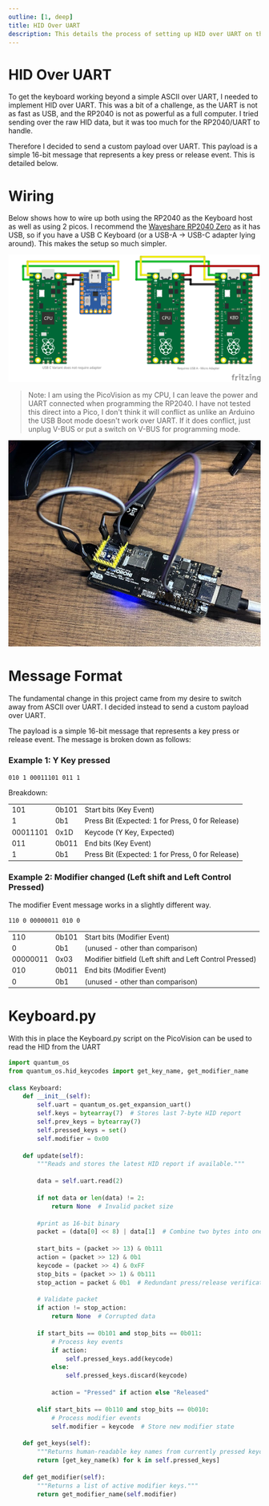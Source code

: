 ```yaml
---
outline: [1, deep]
title: HID Over UART
description: This details the process of setting up HID over UART on the Raspberry Pi Pico.
---
```


<PageTitle />

# HID Over UART

To get the keyboard working beyond a simple ASCII over UART, I needed to implement HID over UART. This was a bit of a challenge, as the UART is not as fast as USB, and the RP2040 is not as powerful as a full computer. I tried sending over the raw HID data, but it was too much for the RP2040/UART to handle.

Therefore I decided to send a custom payload over UART. This payload is a simple 16-bit message that represents a key press or release event. This is detailed below.

# Wiring

Below shows how to wire up both using the RP2040 as the Keyboard host as well as using 2 picos. I recommend the [Waveshare RP2040 Zero](https://www.waveshare.com/rp2040-zero.htm) as it has USB, so if you have a USB C Keyboard (or a USB-A -> USB-C adapter lying around). This makes the setup so much simpler.  

![wiring diagram](https://github.com/Quantum-264/hid-over-uart-keyboard/blob/main/usb-keyboard_bb.png?raw=true)

> Note: I am using the PicoVision as my CPU, I can leave the power and UART connected when programming the RP2040. I have not tested this direct into a Pico, I don't think it will conflict as unlike an Arduino the USB Boot mode doesn't work over UART. If it does conflict, just unplug V-BUS or put a switch on V-BUS for programming mode. 

![pico-vision wiring](../../blog/2025/03/14.png)

# Message Format

The fundamental change in this project came from my desire to switch away from ASCII over UART. I decided instead to send a custom payload over UART.

The payload is a simple 16-bit message that represents a key press or release event. The message is broken down as follows:

### Example 1: Y Key pressed

```
010 1 00011101 011 1
```

Breakdown:

||||
|-|:-|:-|
| 101          |   0b101   |	Start bits (Key Event)                                | 
| 1            |   0b1     |	Press Bit (Expected: 1 for Press, 0 for Release)      |
| 00011101     |   0x1D    |	Keycode (Y Key, Expected)                             | 
| 011          |   0b011   |	End bits (Key Event)                                  |
| 1            |   0b1     |	Press Bit (Expected: 1 for Press, 0 for Release)      |

### Example 2: Modifier changed (Left shift and Left Control Pressed)

The modifier Event message works in a slightly different way.

```
110 0 00000011 010 0
```

||||
|-|:-|:-|
| 110          |   0b101   |	Start bits (Modifier Event)                             | 
| 0            |   0b1     |	(unused - other than comparison)                        |
| 00000011     |   0x03    |	Modifier bitfield (Left shift and Left Control Pressed) | 
| 010          |   0b011   |	End bits (Modifier Event)                               |
| 0            |   0b1     |	(unused - other than comparison)                        |


# Keyboard.py

With this in place the Keyboard.py script on the PicoVision can be used to read the HID from the UART 

```python
import quantum_os
from quantum_os.hid_keycodes import get_key_name, get_modifier_name

class Keyboard:
    def __init__(self):
        self.uart = quantum_os.get_expansion_uart()
        self.keys = bytearray(7)  # Stores last 7-byte HID report
        self.prev_keys = bytearray(7)
        self.pressed_keys = set()
        self.modifier = 0x00

    def update(self):
        """Reads and stores the latest HID report if available."""

        data = self.uart.read(2)

        if not data or len(data) != 2:
            return None  # Invalid packet size
        
        #print as 16-bit binary
        packet = (data[0] << 8) | data[1]  # Combine two bytes into one 16-bit value

        start_bits = (packet >> 13) & 0b111
        action = (packet >> 12) & 0b1
        keycode = (packet >> 4) & 0xFF
        stop_bits = (packet >> 1) & 0b111
        stop_action = packet & 0b1  # Redundant press/release verification

        # Validate packet
        if action != stop_action:
            return None  # Corrupted data

        if start_bits == 0b101 and stop_bits == 0b011:
            # Process key events
            if action:
                self.pressed_keys.add(keycode)
            else:
                self.pressed_keys.discard(keycode)

            action = "Pressed" if action else "Released"

        elif start_bits == 0b110 and stop_bits == 0b010:
            # Process modifier events
            self.modifier = keycode  # Store new modifier state

    def get_keys(self):
        """Returns human-readable key names from currently pressed keycodes."""
        return [get_key_name(k) for k in self.pressed_keys]

    def get_modifier(self):
        """Returns a list of active modifier keys."""
        return get_modifier_name(self.modifier)

```